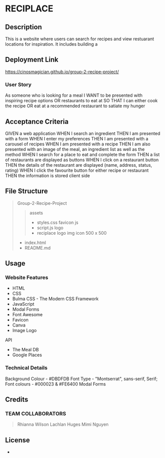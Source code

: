# RECIPLACE

## Description

This is a website where users can search for recipes and view restuarant locations for inspiration. It includes building a 

## Deployment Link
https://cinosmagician.github.io/group-2-recipe-project/


### User Story
As someone who is looking for a meal 
I WANT to be presented with inspiring recipe options 
OR restaurants to eat at 
SO THAT I can either cook the recipe 
OR eat at a recommended restaurant to satiate my hunger

## Acceptance Criteria
GIVEN a web application
WHEN I search an ingredient 
THEN I am presented with a form
WHEN I enter my preferences 
THEN I am presented with a carousel of recipes
WHEN I am presented with a recipe
THEN I am also presented with an image of the meal, an ingredient list as well as the method
WHEN I search for a place to eat and complete the form
THEN a list of restaurants are displayed as buttons
WHEN I click on a restaurant button
THEN the details of the restaurant are displayed (name, address, status, rating)
WHEN I click the favourite button for either recipe or restaurant
THEN the information is stored client side

## File Structure
> Group-2-Recipe-Project
>>  assets 
>> - styles.css
>> favicon
>> js
>> - script.js
>> logo
>> - reciplace logo img icon 500 x 500
> - index.html
> - README.md

## Usage

### Website Features
- HTML  
- CSS  
- Bulma CSS - The Modern CSS Framework  
- JavaScript
- Modal Forms
- Font Awesome
- Favicon
- Canva
- Image Logo

API
- The Meal DB
- Google Places 

### Technical Details
Background Colour - #DBDFDB
Font Type - "Montserrat", sans-serif, Serif;
Font colours - #000023 & #FE6400
Modal Forms


## Credits
### TEAM COLLABORATORS 
> Rhianna Wilson
> Lachlan Huges
> Mimi Nguyen

## License
-
